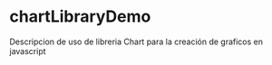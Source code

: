 # chartLibraryDemo
 Descripcion de uso de libreria Chart para la creación de graficos en javascript
